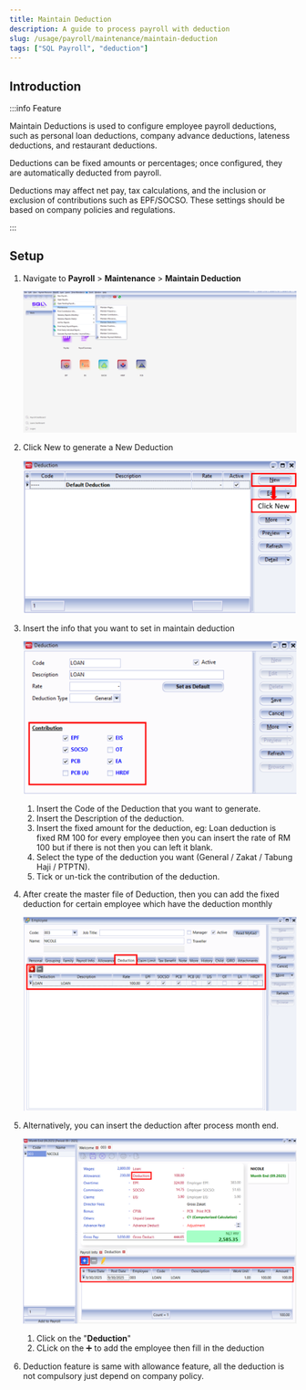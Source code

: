 ```yaml
---
title: Maintain Deduction
description: A guide to process payroll with deduction
slug: /usage/payroll/maintenance/maintain-deduction
tags: ["SQL Payroll", "deduction"]
---
```


## Introduction

:::info Feature

Maintain Deductions is used to configure employee payroll deductions, such as personal loan deductions, company advance deductions, lateness deductions, and restaurant deductions.

Deductions can be fixed amounts or percentages; once configured, they are automatically deducted from payroll.

Deductions may affect net pay, tax calculations, and the inclusion or exclusion of contributions such as EPF/SOCSO. These settings should be based on company policies and regulations.

:::

## Setup

1. Navigate to **Payroll** > **Maintenance** > **Maintain Deduction**

   ![navigate](../../../../static/img/usage/payroll/maintenance/maintain-deduction/jj1.png)

2. Click New to generate a New Deduction

   ![new](../../../../static/img/usage/payroll/maintenance/maintain-deduction/jj2.png)

3. Insert the info that you want to set in maintain deduction

   ![insert](../../../../static/img/usage/payroll/maintenance/maintain-deduction/jj3.png)

   1. Insert the Code of the Deduction that you want to generate.
   2. Insert the Description of the deduction.
   3. Insert the fixed amount for the deduction, eg: Loan deduction is fixed RM 100 for every employee then you can insert the rate of RM 100 but if there is not then you can left it blank.
   4. Select the type of the deduction you want (General / Zakat / Tabung Haji / PTPTN).
   5. Tick or un-tick the contribution of the deduction.

4. After create the master file of Deduction, then you can add the fixed deduction for certain employee which have the deduction monthly

   ![add-fixed-deduction](../../../../static/img/usage/payroll/maintenance/maintain-deduction/jj4.png)

5. Alternatively, you can insert the deduction after process month end.

   ![process-month-end-add-deduction](../../../../static/img/usage/payroll/maintenance/maintain-deduction/jj5.png)

   1. Click on the "**Deduction**"
   2. CLick on the ➕ to add the employee then fill in the deduction

6. Deduction feature is same with allowance feature, all the deduction is not compulsory just depend on company policy.
